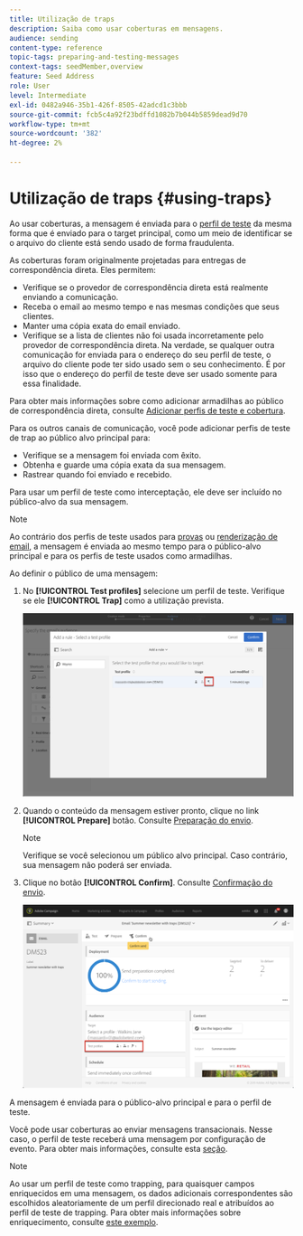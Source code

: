 ```yaml
---
title: Utilização de traps
description: Saiba como usar coberturas em mensagens.
audience: sending
content-type: reference
topic-tags: preparing-and-testing-messages
context-tags: seedMember,overview
feature: Seed Address
role: User
level: Intermediate
exl-id: 0482a946-35b1-426f-8505-42adcd1c3bbb
source-git-commit: fcb5c4a92f23bdffd1082b7b044b5859dead9d70
workflow-type: tm+mt
source-wordcount: '382'
ht-degree: 2%

---
```


# Utilização de traps {#using-traps}

Ao usar coberturas, a mensagem é enviada para o [perfil de teste](../../audiences/using/managing-test-profiles.md) da mesma forma que é enviado para o target principal, como um meio de identificar se o arquivo do cliente está sendo usado de forma fraudulenta.

As coberturas foram originalmente projetadas para entregas de correspondência direta. Eles permitem:

* Verifique se o provedor de correspondência direta está realmente enviando a comunicação.
* Receba o email ao mesmo tempo e nas mesmas condições que seus clientes.
* Manter uma cópia exata do email enviado.
* Verifique se a lista de clientes não foi usada incorretamente pelo provedor de correspondência direta. Na verdade, se qualquer outra comunicação for enviada para o endereço do seu perfil de teste, o arquivo do cliente pode ter sido usado sem o seu conhecimento. É por isso que o endereço do perfil de teste deve ser usado somente para essa finalidade.

Para obter mais informações sobre como adicionar armadilhas ao público de correspondência direta, consulte [Adicionar perfis de teste e cobertura](../../channels/using/defining-the-direct-mail-audience.md#adding-test-and-trap-profiles).

Para os outros canais de comunicação, você pode adicionar perfis de teste de trap ao público alvo principal para:

* Verifique se a mensagem foi enviada com êxito.
* Obtenha e guarde uma cópia exata da sua mensagem.
* Rastrear quando foi enviado e recebido.

Para usar um perfil de teste como interceptação, ele deve ser incluído no público-alvo da sua mensagem.

>[!NOTE]
>
>Ao contrário dos perfis de teste usados para [provas](../../sending/using/sending-proofs.md) ou [renderização de email](../../sending/using/email-rendering.md), a mensagem é enviada ao mesmo tempo para o público-alvo principal e para os perfis de teste usados como armadilhas.

Ao definir o público de uma mensagem:

1. No **[!UICONTROL Test profiles]** selecione um perfil de teste. Verifique se ele **[!UICONTROL Trap]** como a utilização prevista.

   ![](assets/trap_select.png)

1. Quando o conteúdo da mensagem estiver pronto, clique no link **[!UICONTROL Prepare]** botão. Consulte [Preparação do envio](../../sending/using/preparing-the-send.md).
   >[!NOTE]
   >
   >Verifique se você selecionou um público alvo principal. Caso contrário, sua mensagem não poderá ser enviada.

1. Clique no botão **[!UICONTROL Confirm]**. Consulte [Confirmação do envio](../../sending/using/confirming-the-send.md).

   ![](assets/trap_confirm.png)

A mensagem é enviada para o público-alvo principal e para o perfil de teste.

Você pode usar coberturas ao enviar mensagens transacionais. Nesse caso, o perfil de teste receberá uma mensagem por configuração de evento. Para obter mais informações, consulte esta [seção](../../channels/using/getting-started-with-transactional-msg.md).

>[!NOTE]
>
>Ao usar um perfil de teste como trapping, para quaisquer campos enriquecidos em uma mensagem, os dados adicionais correspondentes são escolhidos aleatoriamente de um perfil direcionado real e atribuídos ao perfil de teste de trapping. Para obter mais informações sobre enriquecimento, consulte [este exemplo](../../automating/using/enriching-profile-data-file.md).

